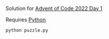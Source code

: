 Solution for [Advent of Code 2022 Day 1](https://adventofcode.com/2022/day/1)

Requires [Python](https://www.python.org/downloads/)

```
python puzzle.py
```